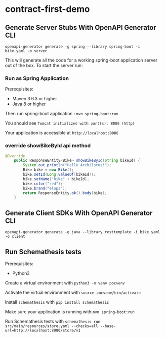# contract-first-demo

## Generate Server Stubs With OpenAPI Generator CLI


```
openapi-generator generate -g spring --library spring-boot -i bike.yaml -o server
```

This will generate all the code for a working spring-boot application server out of the box. To start the server run:

### Run as Spring Application

Prerequisites:
- Maven 3.6.3 or higher
- Java 8 or higher

Then run spring-boot application : `mvn spring-boot:run`

You should see `Tomcat initialized with port(s): 8080 (http)`

Your application is accessible at `http://localhost:8080`

### override showBikeById api method
```java
@Override
    public ResponseEntity<Bike> showBikeById(String bikeId) {
        System.out.println("Hello Archilocus!");
        Bike bike = new Bike();
        bike.setId(Long.valueOf(bikeId));
        bike.setName("bike" + bikeId);
        bike.color("red");
        bike.brand("elops");
        return ResponseEntity.ok().body(bike);
    }
```


## Generate Client SDKs With OpenAPI Generator CLI

```
openapi-generator generate -g java --library resttemplate -i bike.yaml -o client
```

## Run Schemathesis tests

Prerequisites:
- Python3

Create a virtual environment with `python3 -m venv pocvenv`

Activate the virtual environment with `source pocvenv/bin/activate`

Install `schemathesis` with `pip install schemathesis`

Make sure your application is running with `mvn spring-boot:run`

Run Schemathesis tests with `schemathesis run src/main/resources/store.yaml --checks=all --base-url=http://localhost:8080/store/v1`
